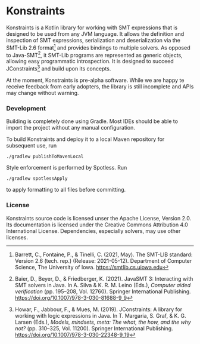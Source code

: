 <!--
   SPDX-License-Identifier: CC-BY-4.0

   Copyright 2023-2024 The Konstraints Authors

   This work is licensed under the Creative Commons Attribution 4.0
   International License.

   You should have received a copy of the license along with this
   work. If not, see <https://creativecommons.org/licenses/by/4.0/>.
-->

# Konstraints

Konstraints is a Kotlin library for working with SMT expressions that is designed to be used from
any JVM language. It allows the definition and inspection of SMT expressions, serialization and
deserialization via the SMT-Lib 2.6 format[^1] and provides bindings to multiple solvers. As opposed
to Java-SMT[^2], it SMT-Lib programs are represented as generic objects, allowing easy programmatic
introspection. It is designed to succeed JConstraints[^3] and build upon its concepts.

At the moment, Konstraints is pre-alpha software. While we are happy te receive feedback from early
adopters, the library is still incomplete and APIs may change without warning.

### Development

Building is completely done using Gradle. Most IDEs should be able to import the project without any
manual configuration.

To build Konstraints and deploy it to a local Maven repository for subsequent use, run

```shell
./gradlew publishToMavenLocal
```

Style enforcement is performed by Spotless. Run

```shell
./gradlew spotlessApply
```

to apply formatting to all files before committing.

### License

Konstraints source code is licensed unser the Apache License, Version 2.0. Its documentation is
licensed under the Creative Commons Attribution 4.0 International License. Dependencies, especially
solvers, may use other licenses.

[^1]:
    Barrett, C., Fontaine, P., & Tinelli, C. (2021, May). The SMT-LIB standard: Version 2.6 (tech.
    rep.) (Release: 2021-05-12). Department of Computer Science, The University of Iowa.
    https://smtlib.cs.uiowa.edu

[^2]:
    Baier, D., Beyer, D., & Friedberger, K. (2021). JavaSMT 3: Interacting with SMT solvers in Java.
    In A. Silva & K. R. M. Leino (Eds.), _Computer aided verification_ (pp. 195–208, Vol. 12760).
    Springer International Publishing. https://doi.org/10.1007/978-3-030-81688-9_9

[^3]:
    Howar, F., Jabbour, F., & Mues, M. (2019). JConstraints: A library for working with logic
    expressions in Java. In T. Margaria, S. Graf, & K. G. Larsen (Eds.), _Models, mindsets, meta:
    The what, the how, and the why not?_ (pp. 310–325, Vol. 11200). Springer International
    Publishing. https://doi.org/10.1007/978-3-030-22348-9_19
